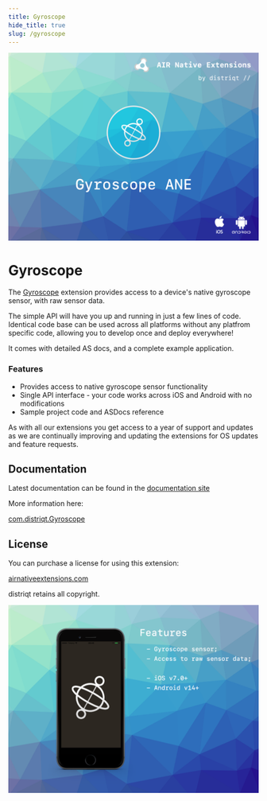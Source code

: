 ```yaml
---
title: Gyroscope
hide_title: true
slug: /gyroscope
---
```


![](images/hero.png)

# Gyroscope

The [Gyroscope](https://airnativeextensions.com/extension/com.distriqt.Gyroscope)
extension provides access to a device's native gyroscope sensor, with raw sensor data.

The simple API will have you up and running in just a few lines of code.
Identical code base can be used across all platforms without any platfrom specific code,
allowing you to develop once and deploy everywhere!

It comes with detailed AS docs, and a complete example application.

### Features

- Provides access to native gyroscope sensor functionality
- Single API interface - your code works across iOS and Android with no modifications
- Sample project code and ASDocs reference

As with all our extensions you get access to a year of support and updates as we are continually
improving and updating the extensions for OS updates and feature requests.

## Documentation

Latest documentation can be found in the [documentation site](https://docs.airnativeextensions.com/docs/gyroscope)

More information here:

[com.distriqt.Gyroscope](https://airnativeextensions.com/extension/com.distriqt.Gyroscope)

## License

You can purchase a license for using this extension:

[airnativeextensions.com](https://airnativeextensions.com/)

distriqt retains all copyright.

![](images/promo.png)
